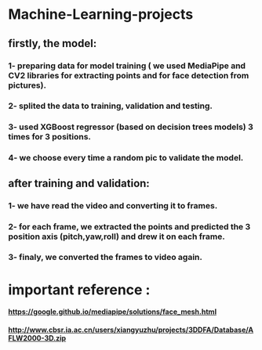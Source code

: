 # Machine-Learning-projects

## firstly, the model:
### 1- preparing data for model training ( we used MediaPipe and CV2 libraries for extracting points and for face detection from pictures).
### 2- splited the data to training, validation and testing.
### 3- used XGBoost regressor (based on decision trees models) 3 times for 3 positions.
### 4- we choose every time a random pic to validate the model.

## after training and validation:
### 1- we have read the video and converting it to frames. 
### 2- for each frame, we extracted the points and predicted the 3 position axis (pitch,yaw,roll) and drew it on each frame.
### 3- finaly, we converted the frames to video again.


# important reference : 
#### https://google.github.io/mediapipe/solutions/face_mesh.html
#### http://www.cbsr.ia.ac.cn/users/xiangyuzhu/projects/3DDFA/Database/AFLW2000-3D.zip
